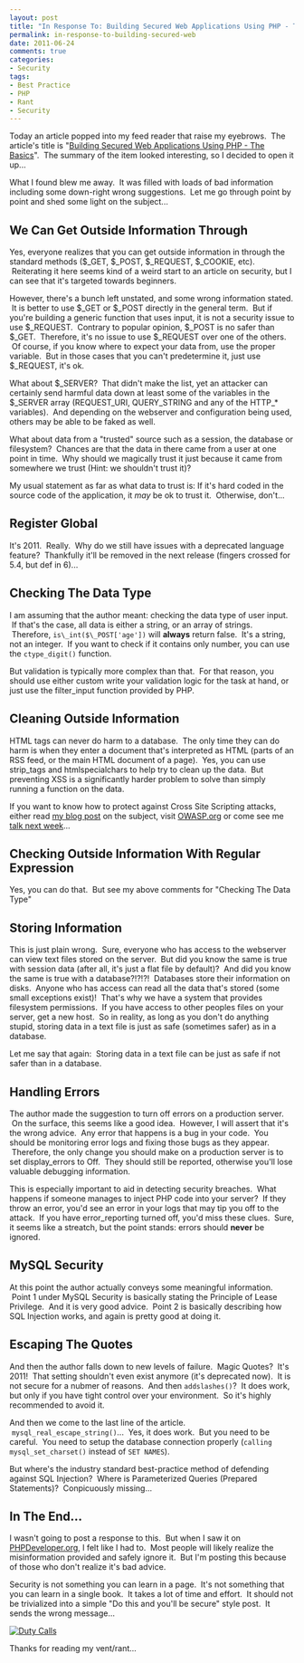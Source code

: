```yaml
---
layout: post
title: "In Response To: Building Secured Web Applications Using PHP - The Basics"
permalink: in-response-to-building-secured-web
date: 2011-06-24
comments: true
categories:
- Security
tags:
- Best Practice
- PHP
- Rant
- Security
---
```


Today an article popped into my feed reader that raise my eyebrows.  The article's title is "[Building Secured Web Applications Using PHP - The Basics](http://noobcode.blogspot.com/2011/05/building-secured-web-applications-using.html)".  The summary of the item looked interesting, so I decided to open it up...


What I found blew me away.  It was filled with loads of bad information including some down-right wrong suggestions.  Let me go through point by point and shed some light on the subject...

<!--more-->

## We Can Get Outside Information Through



Yes, everyone realizes that you can get outside information in through the standard methods ($\_GET, $\_POST, $\_REQUEST, $\_COOKIE, etc).  Reiterating it here seems kind of a weird start to an article on security, but I can see that it's targeted towards beginners. 


However, there's a bunch left unstated, and some wrong information stated.  It is better to use $\_GET or $\_POST directly in the general term.  But if you're building a generic function that uses input, it is not a security issue to use $\_REQUEST.  Contrary to popular opinion, $\_POST is no safer than $\_GET.  Therefore, it's no issue to use $\_REQUEST over one of the others.  Of course, if you know where to expect your data from, use the proper variable.  But in those cases that you can't predetermine it, just use $\_REQUEST, it's ok.


What about $\_SERVER?  That didn't make the list, yet an attacker can certainly send harmful data down at least some of the variables in the $\_SERVER array (REQUEST\_URI, QUERY\_STRING and any of the HTTP_\* variables).  And depending on the webserver and configuration being used, others may be able to be faked as well. 


What about data from a "trusted" source such as a session, the database or filesystem?  Chances are that the data in there came from a user at one point in time.  Why should we magically trust it just because it came from somewhere we trust (Hint: we shouldn't trust it)? 


My usual statement as far as what data to trust is: If it's hard coded in the source code of the application, it *may* be ok to trust it.  Otherwise, don't...

## Register Global

It's 2011.  Really.  Why do we still have issues with a deprecated language feature?  Thankfully it'll be removed in the next release (fingers crossed for 5.4, but def in 6)...

## Checking The Data Type

I am assuming that the author meant: checking the data type of user input.  If that's the case, all data is either a string, or an array of strings.  Therefore, `is\_int($\_POST['age'])` will **always** return false.  It's a string, not an integer.  If you want to check if it contains only number, you can use the `ctype_digit()` function. 


But validation is typically more complex than that.  For that reason, you should use either custom write your validation logic for the task at hand, or just use the filter_input function provided by PHP. 

## Cleaning Outside Information

HTML tags can never do harm to a database.  The only time they can do harm is when they enter a document that's interpreted as HTML (parts of an RSS feed, or the main HTML document of a page).  Yes, you can use strip_tags and htmlspecialchars to help try to clean up the data.  But preventing XSS is a significantly harder problem to solve than simply running a function on the data. 


If you want to know how to protect against Cross Site Scripting attacks, either read [my blog post](http://blog.ircmaxell.com/2011/04/xss-web-application-security-post-2.html) on the subject, visit [OWASP.org](http://owasp.org/) or come see me [talk next week](http://blog.ircmaxell.com/2011/06/talk-on-xss-nyphp-in-collaboration-with.html)...

## Checking Outside Information With Regular Expression

Yes, you can do that.  But see my above comments for "Checking The Data Type"

## Storing Information

This is just plain wrong.  Sure, everyone who has access to the webserver can view text files stored on the server.  But did you know the same is true with session data (after all, it's just a flat file by default)?  And did you know the same is true with a database?!?!?!  Databases store their information on disks.  Anyone who has access can read all the data that's stored (some small exceptions exist)!  That's why we have a system that provides filesystem permissions.  If you have access to other peoples files on your server, get a new host.  So in reality, as long as you don't do anything stupid, storing data in a text file is just as safe (sometimes safer) as in a database.


Let me say that again:  Storing data in a text file can be just as safe if not safer than in a database. 

## Handling Errors

The author made the suggestion to turn off errors on a production server.  On the surface, this seems like a good idea.  However, I will assert that it's the wrong advice.  Any error that happens is a bug in your code.  You should be monitoring error logs and fixing those bugs as they appear.  Therefore, the only change you should make on a production server is to set display_errors to Off.  They should still be reported, otherwise you'll lose valuable debugging information.


This is especially important to aid in detecting security breaches.  What happens if someone manages to inject PHP code into your server?  If they throw an error, you'd see an error in your logs that may tip you off to the attack.  If you have error_reporting turned off, you'd miss these clues.  Sure, it seems like a streatch, but the point stands: errors should **never** be ignored.

## MySQL Security

At this point the author actually conveys some meaningful information.  Point 1 under MySQL Security is basically stating the Principle of Lease Privilege.  And it is very good advice.  Point 2 is basically describing how SQL Injection works, and again is pretty good at doing it.

## Escaping The Quotes

And then the author falls down to new levels of failure.  Magic Quotes?  It's 2011!  That setting shouldn't even exist anymore (it's deprecated now).  It is not secure for a nubmer of reasons.  And then `addslashes()`?  It does work, but only if you have tight control over your environment.  So it's highly recommended to avoid it.


And then we come to the last line of the article.  `mysql_real_escape_string()`...  Yes, it does work.  But you need to be careful.  You need to setup the database connection properly (`calling mysql_set_charset()` instead of `SET NAMES`). 


But where's the industry standard best-practice method of defending against SQL Injection?  Where is Parameterized Queries (Prepared Statements)?  Conpicuously missing...

## In The End...

I wasn't going to post a response to this.  But when I saw it on [PHPDeveloper.org](http://phpdeveloper.org/), I felt like I had to.  Most people will likely realize the misinformation provided and safely ignore it.  But I'm posting this because of those who don't realize it's bad advice.


Security is not something you can learn in a page.  It's not something that you can learn in a single book.  It takes a lot of time and effort.  It should not be trivialized into a simple "Do this and you'll be secure" style post.  It sends the wrong message...

[![Duty Calls](http://1.bp.blogspot.com/-3-j8ifBTJ5w/TgTUIZqfOJI/AAAAAAAAACM/WEwgXPtHCZQ/s320/duty_calls.png)](http://xkcd.com/386/)

Thanks for reading my vent/rant...
